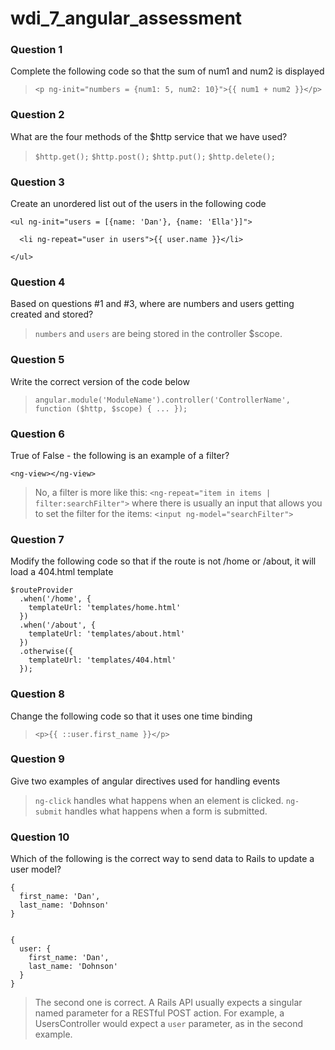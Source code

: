 wdi_7_angular_assessment
========================

### Question 1

Complete the following code so that the sum of num1 and num2 is displayed

> `<p ng-init="numbers = {num1: 5, num2: 10}">{{ num1 + num2 }}</p>`

### Question 2

What are the four methods of the $http service that we have used?

> `$http.get();`
> `$http.post();`
> `$http.put();`
> `$http.delete();`

### Question 3

Create an unordered list out of the users in the following code

    <ul ng-init="users = [{name: 'Dan'}, {name: 'Ella'}]">

      <li ng-repeat="user in users">{{ user.name }}</li>

    </ul>

### Question 4

Based on questions #1 and #3, where are numbers and users getting created and stored?

> `numbers` and `users` are being stored in the controller $scope.

### Question 5

Write the correct version of the code below

> `angular.module('ModuleName').controller('ControllerName', function ($http, $scope) { ... });`

### Question 6

True of False - the following is an example of a filter?

`<ng-view></ng-view>`

> No, a filter is more like this:
> `<ng-repeat="item in items | filter:searchFilter">`
> where there is usually an input that allows you to
> set the filter for the items:
> `<input ng-model="searchFilter">`

### Question 7

Modify the following code so that if the route is not /home or /about, it will load a 404.html template

    $routeProvider
      .when('/home', {
        templateUrl: 'templates/home.html'
      })
      .when('/about', {
        templateUrl: 'templates/about.html'
      })
      .otherwise({
        templateUrl: 'templates/404.html'
      });

### Question 8

Change the following code so that it uses one time binding

> `<p>{{ ::user.first_name }}</p>`

### Question 9

Give two examples of angular directives used for handling events

> `ng-click` handles what happens when an element is clicked.
> `ng-submit` handles what happens when a form is submitted.

### Question 10

Which of the following is the correct way to send data to Rails to update a user model?


    {
      first_name: 'Dan',
      last_name: 'Dohnson'
    }


    {
      user: {
        first_name: 'Dan',
        last_name: 'Dohnson'
      }
    }


> The second one is correct. A Rails API
> usually expects a singular named parameter
> for a RESTful POST action.
> For example, a UsersController
> would expect a `user` parameter,
> as in the second example.